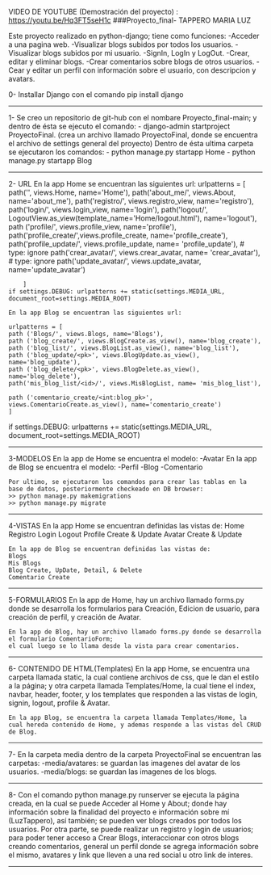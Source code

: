 VIDEO DE YOUTUBE (Demostración del proyecto) : https://youtu.be/Hq3FT5seH1c 
###Proyecto_final- TAPPERO MARIA LUZ

Este proyecto realizado en python-django; tiene como funciones:
-Acceder a una pagina web.
-Visualizar blogs subidos por todos los usuarios. 
-Visualizar blogs subidos por mi usuario.
-SignIn, LogIn y LogOut.
-Crear, editar y eliminar blogs.
-Crear comentarios sobre blogs de otros usuarios.
-Cear y editar un perfil con información sobre el usuario, con descripcion y avatars.


0- Installar Django con el comando pip install django

----------------------------------------------------------------------------------------------------------

1- Se creo un repositorio de git-hub con el nombare Proyecto_final-main; y dentro de ésta se ejecuto el comando:
    - django-admin startproject ProyectoFinal. (crea un archivo llamado ProyectoFinal, donde se encuentra el archivo de settings general del proyecto)
    Dentro de ésta ultima carpeta se ejecutaron los comandos:
    - python manage.py startapp Home
    - python manage.py startapp Blog

----------------------------------------------------------------------------------------------------------

2- URL
En la app Home se encuentran las siguientes url:
    urlpatterns = [
        path('', views.Home, name='Home'),
        path('about_me/', views.About, name='about_me'),
        path('registro/', views.registro_view, name='registro'), 
        path('login/', views.login_view, name='login'),
        path('logout/', LogoutView.as_view(template_name='Home/logout.html'), name='logout'),
        path ('profile/<id>', views.profile_view, name='profile'), 
        path('profile_create/',views.profile_create, name='profile_create'),
        path('profile_update/', views.profile_update, name= 'profile_update'), # type: ignore
        path('crear_avatar/', views.crear_avatar, name= 'crear_avatar'), # type: ignore
        path('update_avatar/', views.update_avatar, name='update_avatar')
    
        ]
    if settings.DEBUG: urlpatterns += static(settings.MEDIA_URL, document_root=settings.MEDIA_ROOT)

    En la app Blog se encuentran las siguientes url:

    urlpatterns = [
    path ('Blogs/', views.Blogs, name='Blogs'),
    path ('blog_create/', views.BlogCreate.as_view(), name='blog_create'),
    path ('blog_list/', views.BlogList.as_view(), name='blog_list'),
    path ('blog_update/<pk>', views.BlogUpdate.as_view(), name='blog_update'),
    path ('blog_delete/<pk>', views.BlogDelete.as_view(), name='blog_delete'),
    path('mis_blog_list/<id>/', views.MisBlogList, name= 'mis_blog_list'),
    
    path ('comentario_create/<int:blog_pk>', views.ComentarioCreate.as_view(), name='comentario_create')
    ]

if settings.DEBUG: urlpatterns += static(settings.MEDIA_URL, document_root=settings.MEDIA_ROOT)

----------------------------------------------------------------------------------------------------------

3-MODELOS
    En la app de Home se encuentra el modelo:
    -Avatar
    En la app de Blog se encuentra el modelo:
    -Perfil
    -Blog
    -Comentario

    Por ultimo, se ejecutaron los comandos para crear las tablas en la base de datos, posteriormente checkeado en DB browser:
    >> python manage.py makemigrations
    >> python manage.py migrate
----------------------------------------------------------------------------------------------------------

4-VISTAS
    En la app Home se encuentran definidas las vistas de:
    Home
    Registro
    Login
    Logout
    Profile Create & Update
    Avatar Create & Update

    En la app de Blog se encuentran definidas las vistas de:
    Blogs
    Mis Blogs 
    Blog Create, UpDate, Detail, & Delete
    Comentario Create

----------------------------------------------------------------------------------------------------------

5-FORMULARIOS
    En la app de Home, hay un archivo llamado forms.py donde se desarrolla los formularios para Creación, Edicion de usuario, para creación de perfil, y creación de Avatar.


    En la app de Blog, hay un archivo llamado forms.py donde se desarrolla el formulario ComentarioForm; 
    el cual luego se lo llama desde la vista para crear comentarios.
----------------------------------------------------------------------------------------------------------

6- CONTENIDO DE HTML(Templates)
    En la app Home, se encuentra una carpeta llamada static, la cual contiene archivos de css, que le dan el estilo a la página; y otra carpeta llamada Templates/Home, la cual tiene el index, navbar, header, footer, y los templates que responden a las vistas de login, signin, logout, profile & Avatar.

    En la app Blog, se encuentra la carpeta llamada Templates/Home, la cual hereda contenido de Home, y ademas responde a las vistas del CRUD de Blog.
----------------------------------------------------------------------------------------------------------

7- En la carpeta media dentro de la carpeta ProyectoFinal se encuentran las carpetas:
    -media/avatares: se guardan las imagenes del avatar de los usuarios.
    -media/blogs: se guardan las imagenes de los blogs.

----------------------------------------------------------------------------------------------------------

8- Con el comando python manage.py runserver se ejecuta la página creada, en la cual se puede Acceder al Home y About; donde hay información sobre la finalidad del proyecto e información sobre mí (LuzTappero), así también; se pueden ver blogs creados por todos los usuarios.
Por otra parte, se puede realizar un registro y login de usuarios; para poder tener acceso a Crear Blogs, interaccionar con otros blogs creando comentarios, general un perfil donde se agrega información sobre el mismo, avatares y link que lleven a una red social u otro link de interes.

----------------------------------------------------------------------------------------------------------
